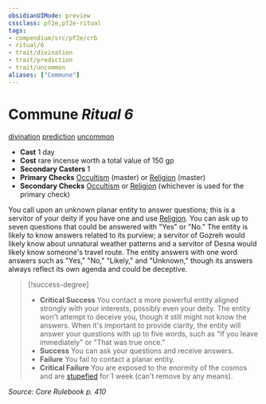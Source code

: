```yaml
---
obsidianUIMode: preview
cssclass: pf2e,pf2e-ritual
tags:
- compendium/src/pf2e/crb
- ritual/6
- trait/divination
- trait/prediction
- trait/uncommon
aliases: ["Commune"]
---
```

# Commune *Ritual 6*  
[divination](rules/traits/divination.md)  [prediction](rules/traits/prediction.md)  [uncommon](rules/traits/uncommon.md)  

- **Cast** 1 day
- **Cost** rare incense worth a total value of 150 gp
- **Secondary Casters** 1
- **Primary Checks** [Occultism](../../skills.md#Occultism) (master) or [Religion](../../skills.md#Religion) (master)
- **Secondary Checks** [Occultism](../../skills.md#Occultism) or [Religion](../../skills.md#Religion) (whichever is used for the primary check)

You call upon an unknown planar entity to answer questions; this is a servitor of your deity if you have one and use [Religion](../../skills.md#Religion). You can ask up to seven questions that could be answered with "Yes" or "No." The entity is likely to know answers related to its purview; a servitor of Gozreh would likely know about unnatural weather patterns and a servitor of Desna would likely know someone's travel route. The entity answers with one word answers such as "Yes," "No," "Likely," and "Unknown," though its answers always reflect its own agenda and could be deceptive.

> [!success-degree] 
> - **Critical Success** You contact a more powerful entity aligned strongly with your interests, possibly even your deity. The entity won't attempt to deceive you, though it still might not know the answers. When it's important to provide clarity, the entity will answer your questions with up to five words, such as "If you leave immediately" or "That was true once."
> - **Success** You can ask your questions and receive answers.
> - **Failure** You fail to contact a planar entity.
> - **Critical Failure** You are exposed to the enormity of the cosmos and are [stupefied](rules/conditions.md#Stupefied) for 1 week (can't remove by any means).

*Source: Core Rulebook p. 410*